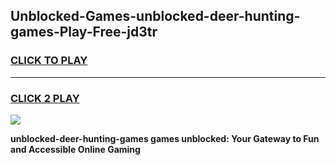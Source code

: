 
## Unblocked-Games-unblocked-deer-hunting-games-Play-Free-jd3tr
<h3>
<a href="https://premium76.site?title=unblocked-deer-hunting-games&ref=18A">CLICK TO PLAY</a></h3>
<hr>

<h3>
<a href="https://premium76.site?title=unblocked-deer-hunting-games&ref=18A">CLICK 2 PLAY</a>
  
</h3>

<a href="https://premium76.site?title=unblocked-deer-hunting-games&ref=18A"><img src="https://clearcache.store/games.png"></a>


**unblocked-deer-hunting-games games unblocked: Your Gateway to Fun and Accessible Online Gaming**
